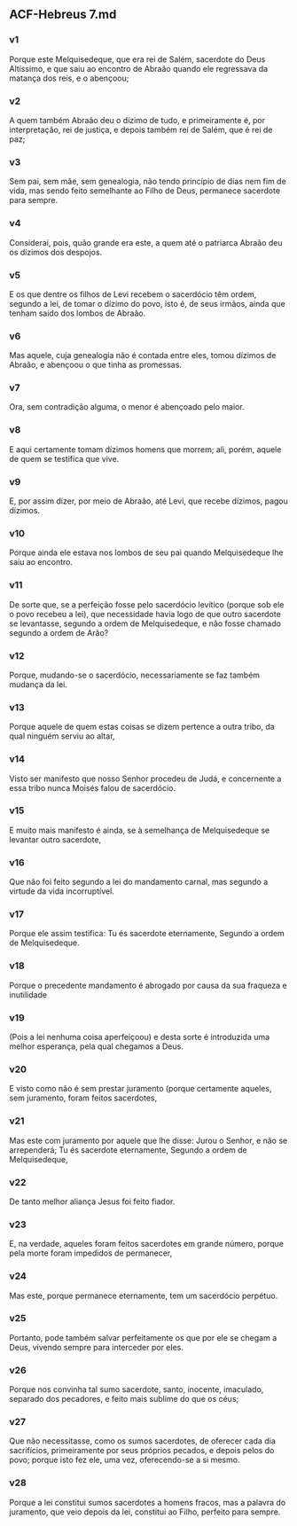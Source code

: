 ## ACF-Hebreus 7.md
### v1
 Porque este Melquisedeque, que era rei de Salém, sacerdote do Deus Altíssimo, e que saiu ao encontro de Abraão quando ele regressava da matança dos reis, e o abençoou;
### v2
 A quem também Abraão deu o dízimo de tudo, e primeiramente é, por interpretação, rei de justiça, e depois também rei de Salém, que é rei de paz;
### v3
 Sem pai, sem mãe, sem genealogia, não tendo princípio de dias nem fim de vida, mas sendo feito semelhante ao Filho de Deus, permanece sacerdote para sempre.
### v4
 Considerai, pois, quão grande era este, a quem até o patriarca Abraão deu os dízimos dos despojos.
### v5
 E os que dentre os filhos de Levi recebem o sacerdócio têm ordem, segundo a lei, de tomar o dízimo do povo, isto é, de seus irmãos, ainda que tenham saído dos lombos de Abraão.
### v6
 Mas aquele, cuja genealogia não é contada entre eles, tomou dízimos de Abraão, e abençoou o que tinha as promessas.
### v7
 Ora, sem contradição alguma, o menor é abençoado pelo maior.
### v8
 E aqui certamente tomam dízimos homens que morrem; ali, porém, aquele de quem se testifica que vive.
### v9
 E, por assim dizer, por meio de Abraão, até Levi, que recebe dízimos, pagou dízimos.
### v10
 Porque ainda ele estava nos lombos de seu pai quando Melquisedeque lhe saiu ao encontro.
### v11
 De sorte que, se a perfeição fosse pelo sacerdócio levítico (porque sob ele o povo recebeu a lei), que necessidade havia logo de que outro sacerdote se levantasse, segundo a ordem de Melquisedeque, e não fosse chamado segundo a ordem de Arão?
### v12
 Porque, mudando-se o sacerdócio, necessariamente se faz também mudança da lei.
### v13
 Porque aquele de quem estas coisas se dizem pertence a outra tribo, da qual ninguém serviu ao altar,
### v14
 Visto ser manifesto que nosso Senhor procedeu de Judá, e concernente a essa tribo nunca Moisés falou de sacerdócio.
### v15
 E muito mais manifesto é ainda, se à semelhança de Melquisedeque se levantar outro sacerdote,
### v16
 Que não foi feito segundo a lei do mandamento carnal, mas segundo a virtude da vida incorruptível.
### v17
 Porque ele assim testifica: Tu és sacerdote eternamente, Segundo a ordem de Melquisedeque.
### v18
 Porque o precedente mandamento é abrogado por causa da sua fraqueza e inutilidade
### v19
 (Pois a lei nenhuma coisa aperfeiçoou) e desta sorte é introduzida uma melhor esperança, pela qual chegamos a Deus.
### v20
 E visto como não é sem prestar juramento (porque certamente aqueles, sem juramento, foram feitos sacerdotes,
### v21
 Mas este com juramento por aquele que lhe disse: Jurou o Senhor, e não se arrependerá; Tu és sacerdote eternamente, Segundo a ordem de Melquisedeque,
### v22
 De tanto melhor aliança Jesus foi feito fiador.
### v23
 E, na verdade, aqueles foram feitos sacerdotes em grande número, porque pela morte foram impedidos de permanecer,
### v24
 Mas este, porque permanece eternamente, tem um sacerdócio perpétuo.
### v25
 Portanto, pode também salvar perfeitamente os que por ele se chegam a Deus, vivendo sempre para interceder por eles.
### v26
 Porque nos convinha tal sumo sacerdote, santo, inocente, imaculado, separado dos pecadores, e feito mais sublime do que os céus;
### v27
 Que não necessitasse, como os sumos sacerdotes, de oferecer cada dia sacrifícios, primeiramente por seus próprios pecados, e depois pelos do povo; porque isto fez ele, uma vez, oferecendo-se a si mesmo.
### v28
 Porque a lei constitui sumos sacerdotes a homens fracos, mas a palavra do juramento, que veio depois da lei, constitui ao Filho, perfeito para sempre.
